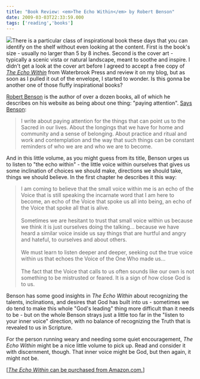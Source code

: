 ```yaml
---
title: "Book Review: <em>The Echo Within</em> by Robert Benson"
date: 2009-03-03T22:33:59.000
tags: ['reading','books']
---
```


[![](http://ecx.images-amazon.com/images/I/51zcQeGC9VL._SL160_.jpg)](http://www.amazon.com/Echo-Within-Finding-Your-Calling/dp/1400074347%3FSubscriptionId%3D02E5W5871AJF7PMMMS82%26tag%3Dscifirev-20%26linkCode%3Dxm2%26camp%3D2025%26creative%3D165953%26creativeASIN%3D1400074347)There is a particular class of inspirational book these days that you can identify on the shelf without even looking at the content. First is the book's size - usually no larger than 5 by 8 inches. Second is the cover art - typically a scenic vista or natural landscape, meant to soothe and inspire. I didn't get a look at the cover art before I agreed to accept a free copy of _[The Echo Within](http://www.amazon.com/Echo-Within-Finding-Your-Calling/dp/1400074347%3FSubscriptionId%3D02E5W5871AJF7PMMMS82%26tag%3Dscifirev-20%26linkCode%3Dxm2%26camp%3D2025%26creative%3D165953%26creativeASIN%3D1400074347)_ from Waterbrook Press and review it on my blog, but as soon as I pulled it out of the envelope, I started to wonder. Is this gonna be another one of those fluffy inspirational books?

[Robert Benson](http://www.robertbensonwriter.com/) is the author of over a dozen books, all of which he describes on his website as being about one thing: "paying attention". [Says Benson](http://www.robertbensonwriter.com/bio):

> I write about paying attention for the things that can point us to the Sacred in our lives. About the longings that we have for home and community and a sense of belonging. About practice and ritual and work and contemplation and the way that such things can be constant reminders of who we are and who we are to become.

And in this little volume, as you might guess from its title, Benson urges us to listen to "the echo within" - the little voice within ourselves that gives us some inclination of choices we should make, directions we should take, things we should believe. In the first chapter he describes it this way:

> I am coming to believe that the small voice within me is an echo of the Voice that is still speaking the incarnate word that I am here to become, an echo of the Voice that spoke us all into being, an echo of the Voice that spoke all that is alive.  
> <br/>
> Sometimes we are hesitant to trust that small voice within us because we think it is just ourselves doing the talking... because we have heard a similar voice inside us say things that are hurtful and angry and hateful, to ourselves and about others.  
> <br/>
> We must learn to listen deeper and deeper, seeking out the true voice within us that echoes the Voice of the One Who made us...  
> <br/>
> The fact that the Voice that calls to us often sounds like our own is not something to be mistrusted or feared. It is a sign of how close God is to us.

Benson has some good insights in _The Echo Within_ about recognizing the talents, inclinations, and desires that God has built into us - sometimes we do tend to make this whole "God's leading" thing more difficult than it needs to be - but on the whole Benson strays just a little too far in the "listen to your inner voice" direction, with no balance of recognizing the Truth that is revealed to us in Scripture.

For the person running weary and needing some quiet encouragement, _The Echo Within_ might be a nice little volume to pick up. Read and consider it with discernment, though. That inner voice might be God, but then again, it might not be.

\[[_The Echo Within_ can be purchased from Amazon.com.](http://www.amazon.com/Echo-Within-Finding-Your-Calling/dp/1400074347%3FSubscriptionId%3D02E5W5871AJF7PMMMS82%26tag%3Dscifirev-20%26linkCode%3Dxm2%26camp%3D2025%26creative%3D165953%26creativeASIN%3D1400074347)\]
